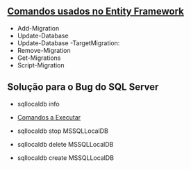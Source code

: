 ## [Comandos usados no Entity Framework](https://zetbit.tech/categories/asp-dot-net-core/31/6-common-used-migration-commands-in-entity-framework)

- Add-Migration
- Update-Database
- Update-Database -TargetMigration:<MigrationName>
- Remove-Migration
- Get-Migrations
- Script-Migration

## Solução para o Bug do SQL Server 
- sqllocaldb info
- [Comandos a Executar](https://dba.stackexchange.com/questions/286185/can-no-longer-connect-to-localdb-after-updating-from-sql-server-2016-to-2019)
  
- sqllocaldb stop MSSQLLocalDB
- sqllocaldb delete MSSQLLocalDB
- sqllocaldb create MSSQLLocalDB

